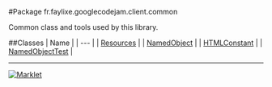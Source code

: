 #Package fr.faylixe.googlecodejam.client.common
<p>Common class and tools used by this library.</p>
##Classes
| Name |
| --- |
| <a href="Resources.md">Resources</a> |
| <a href="NamedObject.md">NamedObject</a> |
| <a href="HTMLConstant.md">HTMLConstant</a> |
| <a href="NamedObjectTest.md">NamedObjectTest</a> |

---

[![Marklet](https://img.shields.io/badge/Generated%20by-Marklet-green.svg)](https://github.com/Faylixe/marklet)